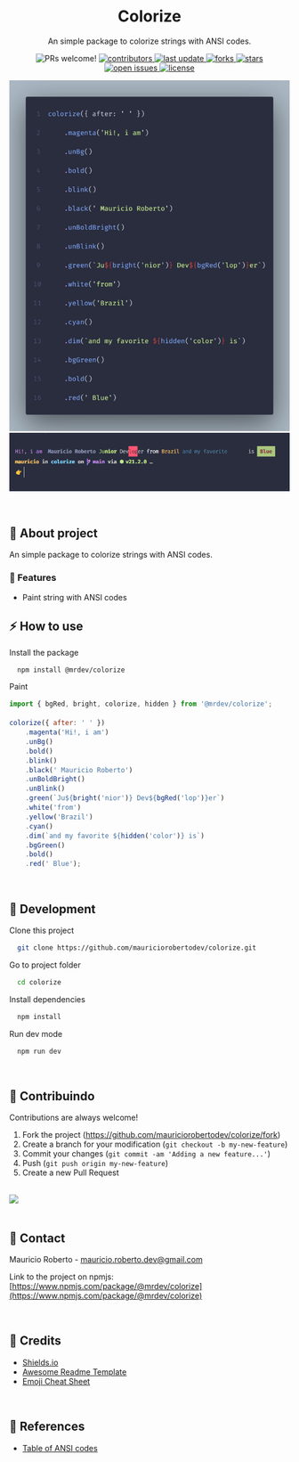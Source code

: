 <div align="center">
  <h1>Colorize</h1>

  <p>
    An simple package to colorize strings with ANSI codes.
  </p>

<!-- Badges -->
<p>
<img alt="PRs welcome!" src="https://img.shields.io/static/v1?label=PRs&message=WELCOME&style=for-the-badge&color=3b82f6&labelColor=222222" />
  <a href="https://github.com/mauriciorobertodev/colorize/graphs/contributors">
    <img src="https://img.shields.io/github/contributors/mauriciorobertodev/colorize?color=3b82f6&label=CONTRIBUTORS&logo=3C424B&logoColor=3C424B&style=for-the-badge&labelColor=222222" alt="contributors" />
  </a>
  <a href="">
    <img src="https://img.shields.io/github/last-commit/mauriciorobertodev/colorize?color=3b82f6&label=LAST UPDATE&logo=3C424B&logoColor=3C424B&style=for-the-badge&labelColor=222222" alt="last update" />
  </a>
  <a href="https://github.com/mauriciorobertodev/colorize/network/members">
    <img src="https://img.shields.io/github/forks/mauriciorobertodev/colorize?color=3b82f6&label=FORKS&logo=3C424B&logoColor=3C424B&style=for-the-badge&labelColor=222222" alt="forks" />
  </a>
  <a href="https://github.com/mauriciorobertodev/colorize/stargazers">
    <img src="https://img.shields.io/github/stars/mauriciorobertodev/colorize?color=3b82f6&label=STARS&logo=3C424B&logoColor=3C424B&style=for-the-badge&labelColor=222222" alt="stars" />
  </a>
  <a href="https://github.com/mauriciorobertodev/colorize/issues/">
    <img src="https://img.shields.io/github/issues/mauriciorobertodev/colorize?color=3b82f6&label=ISSUESS&logo=3C424B&logoColor=3C424B&style=for-the-badge&labelColor=222222" alt="open issues" />
  </a>
  <a href="https://github.com/mauriciorobertodev/colorize/blob/master/LICENSE">
    <img src="https://img.shields.io/github/license/mauriciorobertodev/colorize.svg?color=3b82f6&label=LICENSE&logo=3C424B&logoColor=3C424B&style=for-the-badge&labelColor=222222" alt="license" />
  </a>
</p>

![Alt text](screenshot.jpeg) ![Alt text](screenshot2.png)

</div>

<br />

<!-- About the Project -->

## :star2: About project

An simple package to colorize strings with ANSI codes.

<!-- Features -->

### :dart: Features

-   Paint string with ANSI codes <br>

<!-- Usage -->

## :zap: How to use

Install the package

```bash
  npm install @mrdev/colorize
```

Paint

```javascript
import { bgRed, bright, colorize, hidden } from '@mrdev/colorize';

colorize({ after: ' ' })
    .magenta('Hi!, i am')
    .unBg()
    .bold()
    .blink()
    .black(' Mauricio Roberto')
    .unBoldBright()
    .unBlink()
    .green(`Ju${bright('nior')} Dev${bgRed('lop')}er`)
    .white('from')
    .yellow('Brazil')
    .cyan()
    .dim(`and my favorite ${hidden('color')} is`)
    .bgGreen()
    .bold()
    .red(' Blue');
```

<br/>

<!-- Run Locally -->

## :wrench: Development

Clone this project

```bash
  git clone https://github.com/mauriciorobertodev/colorize.git
```

Go to project folder

```bash
  cd colorize
```

Install dependencies

```bash
  npm install
```

Run dev mode

```bash
  npm run dev
```

<br>

<!-- Contributing -->

## :wave: Contribuindo

Contributions are always welcome!

1. Fork the project (https://github.com/mauriciorobertodev/colorize/fork)
2. Create a branch for your modification (`git checkout -b my-new-feature`)
3. Commit your changes (`git commit -am 'Adding a new feature...'`)
4. Push (`git push origin my-new-feature`)
5. Create a new Pull Request

</br>

<a href="https://github.com/mauriciorobertodev/colorize/graphs/contributors">
  <img src="https://contrib.rocks/image?repo=mauriciorobertodev/colorize" />
</a>
</br>

<br>

<!-- Contact -->

## :handshake: Contact

Mauricio Roberto - mauricio.roberto.dev@gmail.com

Link to the project on npmjs: [https://www.npmjs.com/package/@mrdev/colorize](https://www.npmjs.com/package/@mrdev/colorize)

<br>

<!-- Acknowledgments -->

## :gem: Credits

-   [Shields.io](https://shields.io/)
-   [Awesome Readme Template](https://github.com/Louis3797/awesome-readme-template)
-   [Emoji Cheat Sheet](https://github.com/ikatyang/emoji-cheat-sheet/blob/master/README.md#travel--places)

<br>

<!-- References -->

## :microscope: References

-   [Table of ANSI codes](https://gist.github.com/JBlond/2fea43a3049b38287e5e9cefc87b2124)
